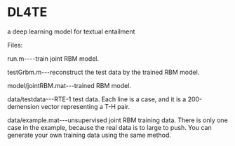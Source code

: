 # DL4TE
a deep learning model for textual entailment

Files:

run.m----train joint RBM model.

testGrbm.m---reconstruct the test data by the trained RBM model.

model/jointRBM.mat---trained RBM model.

data/testdata---RTE-1 test data. Each line is a case, and it is a 200-demension vector representing a T-H pair.

data/example.mat---unsupervised joint RBM training data. There is only one case in the example, because the real data is to large to push. You can generate your own training data using the same method.
